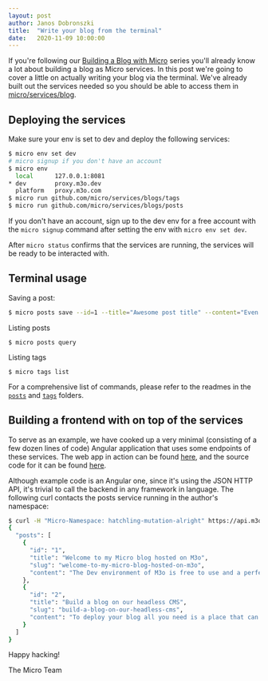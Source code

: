 ```yaml
---
layout:	post
author: Janos Dobronszki
title:	"Write your blog from the terminal"
date:	2020-11-09 10:00:00
---
```


If you're following our [Building a Blog with Micro](/blog/2020/11/06/building-a-blog-with-micro-part-one) series you'll already know a lot 
about building a blog as Micro services. In this post we're going to cover a little on actually writing your blog via the terminal. We've already 
built out the services needed so you should be able to access them in [micro/services/blog](https://github.com/micro/services/tree/master/blog).

## Deploying the services

Make sure your env is set to dev and deploy the following services:

```sh
$ micro env set dev
# micro signup if you don't have an account
$ micro env
  local      127.0.0.1:8081
* dev        proxy.m3o.dev
  platform   proxy.m3o.com
$ micro run github.com/micro/services/blogs/tags
$ micro run github.com/micro/services/blogs/posts
```

If you don't have an account, sign up to the dev env for a free account with the `micro signup` command after setting the env with `micro env set dev`.

After `micro status` confirms that the services are running, the services will be ready to be interacted with.

## Terminal usage

Saving a post:
```sh
$ micro posts save --id=1 --title="Awesome post title" --content="Even more awesome post content"
```

Listing posts
```
$ micro posts query
```

Listing tags
```
$ micro tags list
```

For a comprehensive list of commands, please refer to the readmes in the [`posts`](https://github.com/micro/services/tree/master/blog/posts) and [`tags`](https://github.com/micro/services/tree/master/blog/tags) folders.

## Building a frontend with on top of the services 

To serve as an example, we have cooked up a very minimal (consisting of a few dozen lines of code) Angular application that uses some endpoints of these services.
The web app in action can be found [here](https://loving-goodall-44ee08.netlify.app/), and the source code for it can be found [here](https://github.com/crufter/micro-blog-frontend).

Although example code is an Angular one, since it's using the JSON HTTP API, it's trivial to call the backend in any framework in language. The following curl contacts the posts service running in the author's namespace:

```sh
$ curl -H "Micro-Namespace: hatchling-mutation-alright" https://api.m3o.dev/posts/query
{
  "posts": [
    {
      "id": "1",
      "title": "Welcome to my Micro blog hosted on M3o",
      "slug": "welcome-to-my-micro-blog-hosted-on-m3o",
      "content": "The Dev environment of M3o is free to use and a perfect place to host your blog. All it takes is a 'micro run blog/posts && micro run blog/tags' command and you are ready to write blog posts from the terminal. In fact this entry was written in the terminal too."
    },
    {
      "id": "2",
      "title": "Build a blog on our headless CMS",
      "slug": "build-a-blog-on-our-headless-cms",
      "content": "To deploy your blog all you need is a place that can host HTML files and a free M3o Dev account. Since HTML hosting is free on Github and Netlify, you can, in minutes, host your fancy blog that can be managed through the terminal."
    }
  ]
}
```

Happy hacking!

The Micro Team


